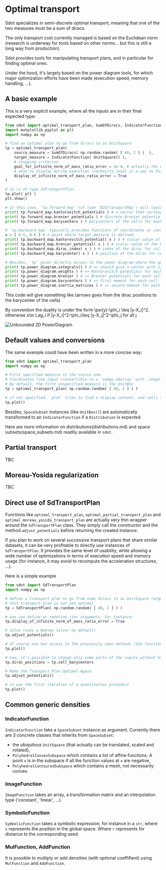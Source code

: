 Optimal transport
=================

Sdot specializes in semi-discrete optimal transport, meaning that one of the two measures must be a sum of diracs.

The only transport cost currently managed is based on the Euclidean norm (research is underway for tools based on other norms... but this is still a long way from production).

Sdot provides tools for manipulating transport plans, and in particular for finding optimal ones.

Under the hood, it's largely based on the power diagram tools, for which major optimization efforts have been made (execution speed, memory handling, ...).

A basic example
---------------

This is a very explicit example, where all the inputs are in their final expected type:

```python
from sdot import optimal_transport_plan, SumOfDiracs, IndicatorFunction, UnitSquare
import matplotlib.pyplot as plt
import numpy as np

# find an optimal plan to go from diracs to an UnitSquare
tp = optimal_transport_plan(
    source_measure = SumOfDiracs( np.random.random( [ 40, 2 ] )  ),
    target_measure = IndicatorFunction( UnitSquare() ),
    # stopping criterion
    goal_for_infinite_norm_of_mass_ratio_error = 1e-4, # actually the default value
    # what to display during execution (verbosity_level is a way to force display)
    display_of_infinite_norm_of_mass_ratio_error = True
)

# tp is of type SdTransportPlan.
tp.plot( plt )
plt.show()

# In this case, `tp.forward_map` (of type `D2GTransportMap`) will typically provide methods that give informations for each dirac
print( tp.forward_map.kantorovitch_potentials ) # a vector that corresponds to the weights of the powerdiagram
print( tp.forward_map.brenier_potentials ) # discrete Brenier potentials for each dirac (convex if `tp` is optimal)
print( tp.forward_map.barycenters ) # barycenters of the cells for each dirac

# `tp.backward_map` typically provides functions of coordinates or coordinates list.
x = [ 0.5, 0.6 ] # a point where target_measure is defined
print( tp.backward_map.kantorovitch_potential( x ) ) # scalar value of the Kantorovitch_potential function at `x`
print( tp.backward_map.brenier_potential( x ) ) # scalar value of the Brenier potentials (nicely convex of tp is optimal) at `x`
print( tp.backward_map.dirac_index( x ) ) # index of the dirac for cell at `x`
print( tp.backward_map.barycenter( x ) ) # position of the dirac for cell at `x`

# Besides, `tp` gives directly access to the power diagram where the generic (not discrete) measure is stored as the `underlying_measure`
print( tp.power_diagram.integrals() ) # => should give a vector with 1/40 for each cell
print( tp.power_diagram.weights ) # => Kantorovitch potentials for each cell
print( tp.power_diagram.brenier ) # => Brenier potentials for each cell
print( tp.power_diagram.barycenters ) # => first moment for each cell
print( tp.power_diagram.inertia_matrices ) # => second moment for each cell
```

This code will give something like (arrows goes from the dirac positions to the barycenter of the cells)

By convention the duality is under the form \psi(y)-\phi_i \leq |y-X_i|^2. otherwise x\in Lag_i if |y-X_i|^2-\phi_i\leq |y-X_j|^2-\phi_j for all j 

![Unbounded 2D PowerDiagram](pd_2000.png)

Default values and conversions
------------------------------

The same example could have been written in a more concise way:

```python
from sdot import optimal_transport_plan
import numpy as np

# First specified measure is the source one.
# Coordinates like input (convertible to a `numpy.ndarray` with `shape.size == 2`) are transformed to a `SumOfDirac`.
# By default, the first unspecified measure is the UnitBox
tp = optimal_transport_plan( np.random.random( [ 40, 2 ] ) )

# if not specified, `plot` tries to find a display context, and calls the corresponding `show` method.
tp.plot()
```

Besides, `SpaceSubset` instances (like `UnitBox()`) are automatically transformed to an `IndicatorFunction` if a `Distribution` is expected.

Here are more information on distributions(distributions.md) and space subsets(space_subsets.md) readily available in `sdot`.

Partial transport
-----------------

TBC

Moreau-Yosida regularization
----------------------------

TBC

Direct use of SdTransportPlan
-----------------------------

Functions like `optimal_transport_plan`, `optimal_partial_transport_plan` and `optimal_moreau_yosida_transport_plan` are actually very thin wrapper around the `SdTransportPlan` class. They simply call the constructor and the method `adjust_potentials` before returning the created instance.

If you plan to work on several successive transport plans that share similar datasets, it can be very profitable to directly use instances of `SdTransportPlan`. It provides the same level of usability, while allowing a wide number of optimizations in terms of execution speed and memory usage (for instance, it may avoid to recompute the acceleration structures, ...).

Here is a simple example

```python
from sdot import SdTransportPlan
import numpy as np

# define a transport plan to go from some diracs to an UnitSquare (arguments of `optimal_transport_plan` are presents in the same way than in `SdTransportPlan`)
# this transport plan is not yet optimal
tp = SdTransportPlan( np.random.random( [ 40, 2 ] ) )

# one can define or redefine ctor arguments. For instance:
tp.display_of_infinite_norm_of_mass_ratio_error = True

# solve (uses a Newton solver by default)
tp.adjust_potentials()

# of course one has access to the previously seen methods (the functions like `optimal_transport_plan` return a `SdTransportPlan`)
tp.plot()

# now, it's possible to change only some parts of the inputs without having to redefine (and recompute) everything
tp.dirac_positions = tp.cell_barycenters

# Make the Transport Plan Optimal Again
tp.adjust_potentials()

# it was the first iteration of a quantization procedure
tp.plot()
```

Common generic densities
------------------------

### IndicatorFunction

`IndicatorFunction` take a `SpaceSubset` instance as argument. Currently there are 3 concrete classes that inherits from `SpaceSubset`:
* the ubiquitous `UnitSquare` (that actually can be translated, scaled and rotated),
* `PolyhedralConvexSubspace` which contains a list of affine functions. A point `x` is in the subspace if all the function values at `x` are negative,
* `PolyhedralContouredSubspace` which contains a mesh, not necessarily convex.

### ImageFunction

`ImageFunction` takes an array, a transformation matrix and an interpolation type ('constant', 'linear', ...).

### SymbolicFunction

`SymbolicFunction` takes a symbolic expression, for instance in a `str`, where `x` represents the position in the global space. Where `r` represents for distance to the corresponding seed.

### MulFunction, AddFunction

It is possible to multiply or add densities (with optional coeffifient) using `MulFunction` and `AddFunction`.









